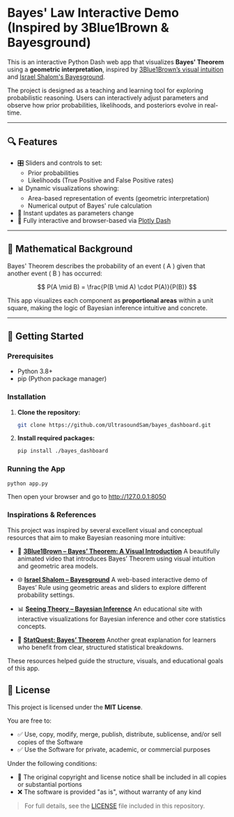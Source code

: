 # Bayes' Law Interactive Demo (Inspired by 3Blue1Brown & Bayesground)

This is an interactive Python Dash web app that visualizes **Bayes' Theorem** using a **geometric interpretation**, inspired by [3Blue1Brown’s visual intuition](https://www.youtube.com/watch?v=HZGCoVF3YvM) and [Israel Shalom's Bayesground](https://srulix.com/projects/bayesground).

The project is designed as a teaching and learning tool for exploring probabilistic reasoning. Users can interactively adjust parameters and observe how prior probabilities, likelihoods, and posteriors evolve in real-time.

---

## 🔍 Features

- 🎛️ Sliders and controls to set:
  - Prior probabilities
  - Likelihoods (True Positive and False Positive rates)
- 📊 Dynamic visualizations showing:
  - Area-based representation of events (geometric interpretation)
  - Numerical output of Bayes' rule calculation
- 🔄 Instant updates as parameters change
- 📱 Fully interactive and browser-based via [Plotly Dash](https://dash.plotly.com/)

---

## 📐 Mathematical Background

Bayes' Theorem describes the probability of an event \( A \) given that another event \( B \) has occurred:

$$
P(A \mid B) = \frac{P(B \mid A) \cdot P(A)}{P(B)}
$$

This app visualizes each component as **proportional areas** within a unit square, making the logic of Bayesian inference intuitive and concrete.

---

## 🚀 Getting Started

### Prerequisites

- Python 3.8+
- pip (Python package manager)

### Installation

1. **Clone the repository:**

    ```bash
    git clone https://github.com/UltrasoundSam/bayes_dashboard.git
    ```

2. **Install required packages:**

    ```bash
    pip install ./bayes_dashboard
    ```

### Running the App

```bash
python app.py
```

Then open your browser and go to http://127.0.0.1:8050

### Inspirations & References

This project was inspired by several excellent visual and conceptual resources that aim to make Bayesian reasoning more intuitive:

- 🎥 **[3Blue1Brown – Bayes’ Theorem: A Visual Introduction](https://www.youtube.com/watch?v=HZGCoVF3YvM)**
  A beautifully animated video that introduces Bayes’ Theorem using visual intuition and geometric area models.

- 🌐 **[Israel Shalom – Bayesground](https://srulix.com/projects/bayesground)**
  A web-based interactive demo of Bayes’ Rule using geometric areas and sliders to explore different probability settings.

- 📊 **[Seeing Theory – Bayesian Inference](https://seeing-theory.brown.edu/bayesian-inference/index.html)**
  An educational site with interactive visualizations for Bayesian inference and other core statistics concepts.

- 📘 **[StatQuest: Bayes’ Theorem](https://www.youtube.com/watch?v=HZGCoVF3YvM)**
  Another great explanation for learners who benefit from clear, structured statistical breakdowns.

These resources helped guide the structure, visuals, and educational goals of this app.

## 📄 License

This project is licensed under the **MIT License**.

You are free to:

- ✅ Use, copy, modify, merge, publish, distribute, sublicense, and/or sell copies of the Software
- ✅ Use the Software for private, academic, or commercial purposes

Under the following conditions:

- 📜 The original copyright and license notice shall be included in all copies or substantial portions
- ❌ The software is provided "as is", without warranty of any kind

> For full details, see the [LICENSE](LICENSE) file included in this repository.
